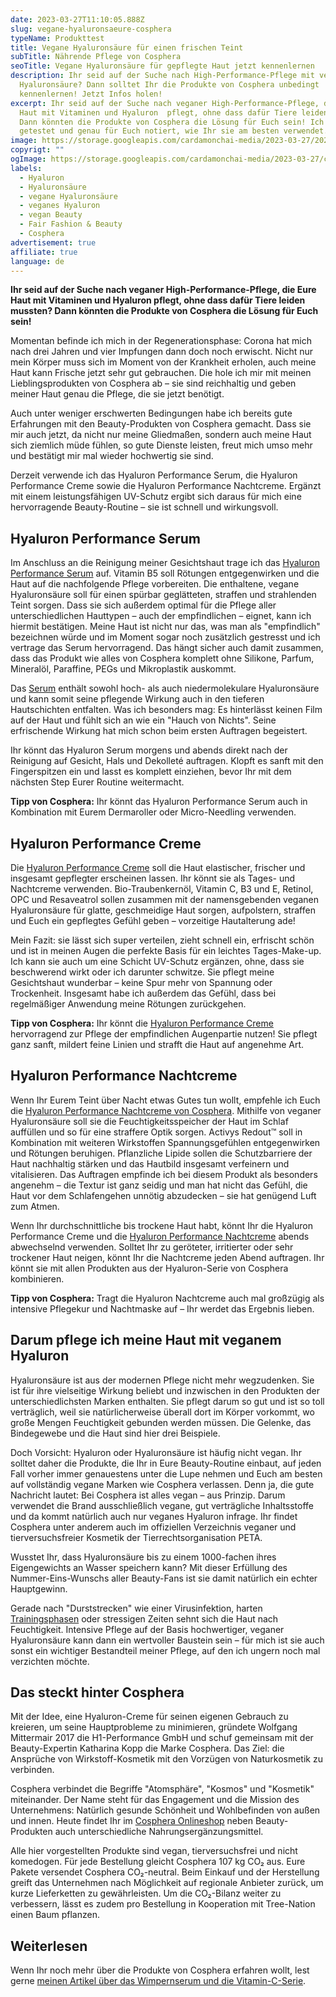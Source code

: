 ```yaml
---
date: 2023-03-27T11:10:05.888Z
slug: vegane-hyaluronsaeure-cosphera
typeName: Produkttest
title: Vegane Hyaluronsäure für einen frischen Teint
subTitle: Nährende Pflege von Cosphera
seoTitle: Vegane Hyaluronsäure für gepflegte Haut jetzt kennenlernen
description: Ihr seid auf der Suche nach High-Performance-Pflege mit veganer
  Hyaluronsäure? Dann solltet Ihr die Produkte von Cosphera unbedingt
  kennenlernen! Jetzt Infos holen!
excerpt: Ihr seid auf der Suche nach veganer High-Performance-Pflege, die Eure
  Haut mit Vitaminen und Hyaluron  pflegt, ohne dass dafür Tiere leiden mussten?
  Dann könnten die Produkte von Cosphera die Lösung für Euch sein! Ich habe sie
  getestet und genau für Euch notiert, wie Ihr sie am besten verwendet.
image: https://storage.googleapis.com/cardamonchai-media/2023-03-27/2023-17-cosphera-014-jpg-imagine-082868_5a6176_2048_1536/640.webp
copyrigt: ""
ogImage: https://storage.googleapis.com/cardamonchai-media/2023-03-27/cosphera-vegane-hyaluronsaeure-og-jpg-imagine-f8e8d8_73737b_1200_628/640.webp
labels:
  - Hyaluron
  - Hyaluronsäure
  - vegane Hyaluronsäure
  - veganes Hyaluron
  - vegan Beauty
  - Fair Fashion & Beauty
  - Cosphera
advertisement: true
affiliate: true
language: de
---
```

**Ihr seid auf der Suche nach veganer High-Performance-Pflege, die Eure Haut mit Vitaminen und Hyaluron  pflegt, ohne dass dafür Tiere leiden mussten? Dann könnten die Produkte von Cosphera die Lösung für Euch sein!**

Momentan befinde ich mich in der Regenerationsphase: Corona hat mich nach drei Jahren und vier Impfungen dann doch noch erwischt. Nicht nur mein Körper muss sich im Moment von der Krankheit erholen, auch meine Haut kann Frische jetzt sehr gut gebrauchen. Die hole ich mir mit meinen Lieblingsprodukten von Cosphera ab – sie sind reichhaltig und geben meiner Haut genau die Pflege, die sie jetzt benötigt.

Auch unter weniger erschwerten Bedingungen habe ich bereits gute Erfahrungen mit den Beauty-Produkten von Cosphera gemacht. Dass sie mir auch jetzt, da nicht nur meine Gliedmaßen, sondern auch meine Haut sich ziemlich müde fühlen, so gute Dienste leisten, freut mich umso mehr und bestätigt mir mal wieder hochwertig sie sind.

Derzeit verwende ich das Hyaluron Performance Serum, die Hyaluron Performance Creme sowie die Hyaluron Performance Nachtcreme. Ergänzt mit einem leistungsfähigen UV-Schutz ergibt sich daraus für mich eine hervorragende Beauty-Routine – sie ist schnell und wirkungsvoll.

<Gallery name="vegane-hyaluronsaeure-cosphera-2" />

## Hyaluron Performance Serum

Im Anschluss an die Reinigung meiner Gesichtshaut trage ich das [Hyaluron Performance Serum](https://t.adcell.com/p/click?promoId=243730&slotId=80259&param0=https%3A%2F%2Fcosphera.net%2Fproduct%2Fhyaluron-serum) auf. Vitamin B5 soll Rötungen entgegenwirken und die Haut auf die nachfolgende Pflege vorbereiten. Die enthaltene, vegane Hyaluronsäure soll für einen spürbar geglätteten, straffen und strahlenden Teint sorgen. Dass sie sich außerdem optimal für die Pflege aller unterschiedlichen Hauttypen – auch der empfindlichen – eignet, kann ich hiermit bestätigen. Meine Haut ist nicht nur das, was man als "empfindlich" bezeichnen würde und im Moment sogar noch zusätzlich gestresst und ich vertrage das Serum hervorragend. Das hängt sicher auch damit zusammen, dass das Produkt wie alles von Cosphera komplett ohne Silikone, Parfum, Mineralöl, Paraffine, PEGs und Mikroplastik auskommt.

Das [Serum](https://t.adcell.com/p/click?promoId=243730&slotId=80259&param0=https%3A%2F%2Fcosphera.net%2Fproduct%2Fhyaluron-serum) enthält sowohl hoch- als auch niedermolekulare Hyaluronsäure und kann somit seine pflegende Wirkung auch in den tieferen Hautschichten entfalten. Was ich besonders mag: Es hinterlässt keinen Film auf der Haut und fühlt sich an wie ein "Hauch von Nichts". Seine erfrischende Wirkung hat mich schon beim ersten Auftragen begeistert.

Ihr könnt das Hyaluron Serum morgens und abends direkt nach der Reinigung auf Gesicht, Hals und Dekolleté auftragen. Klopft es sanft mit den Fingerspitzen ein und lasst es komplett einziehen, bevor Ihr mit dem nächsten Step Eurer Routine weitermacht. 

**Tipp von Cosphera:** Ihr könnt das Hyaluron Performance Serum auch in Kombination mit Eurem Dermaroller oder Micro-Needling verwenden.

## Hyaluron Performance Creme

Die [Hyaluron Performance Creme](https://t.adcell.com/p/click?promoId=243730&slotId=80259&param0=https%3A%2F%2Fcosphera.net%2Fproduct%2Fhyaluron-creme) soll die Haut elastischer, frischer und insgesamt gepflegter erscheinen lassen. Ihr könnt sie als Tages- und Nachtcreme verwenden. 
Bio-Traubenkernöl, Vitamin C, B3 und E, Retinol, OPC und Resaveatrol sollen zusammen mit der namensgebenden veganen Hyaluronsäure für glatte, geschmeidige Haut sorgen, aufpolstern, straffen und Euch ein gepflegtes Gefühl geben – vorzeitige Hautalterung ade!

Mein Fazit: sie lässt sich super verteilen, zieht schnell ein, erfrischt schön und ist in meinen Augen die perfekte Basis für ein leichtes Tages-Make-up. Ich kann sie auch um eine Schicht UV-Schutz ergänzen, ohne, dass sie beschwerend wirkt oder ich darunter schwitze. Sie pflegt meine Gesichtshaut wunderbar – keine Spur mehr von Spannung oder Trockenheit. Insgesamt habe ich außerdem das Gefühl, dass bei regelmäßiger Anwendung meine Rötungen zurückgehen.

**Tipp von Cosphera:** Ihr könnt die [Hyaluron Performance Creme](https://t.adcell.com/p/click?promoId=243730&slotId=80259&param0=https%3A%2F%2Fcosphera.net%2Fproduct%2Fhyaluron-creme) hervorragend zur Pflege der empfindlichen Augenpartie nutzen! Sie pflegt ganz sanft, mildert feine Linien und strafft die Haut auf angenehme Art.

## Hyaluron Performance Nachtcreme

Wenn Ihr Eurem Teint über Nacht etwas Gutes tun wollt, empfehle ich Euch die [Hyaluron Performance Nachtcreme von Cosphera](https://t.adcell.com/p/click?promoId=243730&slotId=80259&param0=https%3A%2F%2Fcosphera.net%2Fproduct%2Fhyaluron-nachtcreme). Mithilfe von veganer Hyaluronsäure soll sie die Feuchtigkeitsspeicher der Haut im Schlaf auffüllen und so für eine straffere Optik sorgen. Activys Redout™ soll in Kombination mit weiteren Wirkstoffen Spannungsgefühlen entgegenwirken und Rötungen beruhigen. Pflanzliche Lipide sollen die Schutzbarriere  der Haut nachhaltig stärken und das Hautbild insgesamt verfeinern und vitalisieren. Das Auftragen empfinde ich bei diesem Produkt als besonders angenehm – die Textur ist ganz seidig und man hat nicht das Gefühl, die Haut vor dem Schlafengehen unnötig abzudecken – sie hat genügend Luft zum Atmen.

Wenn Ihr durchschnittliche bis trockene Haut habt, könnt Ihr die   Hyaluron Performance Creme und die [Hyaluron Performance Nachtcreme](https://t.adcell.com/p/click?promoId=243730&slotId=80259&param0=https%3A%2F%2Fcosphera.net%2Fproduct%2Fhyaluron-nachtcreme) abends abwechselnd verwenden. Solltet Ihr zu geröteter, irritierter oder sehr trockener Haut neigen, könnt Ihr die Nachtcreme jeden Abend auftragen. Ihr könnt sie mit allen Produkten aus der Hyaluron-Serie von Cosphera kombinieren.

**Tipp von Cosphera:** Tragt die Hyaluron Nachtcreme auch mal großzügig als intensive Pflegekur und Nachtmaske auf – Ihr werdet das Ergebnis lieben.

## Darum pflege ich meine Haut mit veganem Hyaluron

Hyaluronsäure ist aus der modernen Pflege nicht mehr wegzudenken. Sie ist für ihre vielseitige Wirkung beliebt und inzwischen in den Produkten der unterschiedlichsten Marken enthalten. Sie pflegt darum so gut und ist so toll verträglich, weil sie natürlicherweise überall dort im Körper vorkommt, wo große Mengen Feuchtigkeit gebunden werden müssen. Die Gelenke, das Bindegewebe und die Haut sind hier drei Beispiele.

Doch Vorsicht: Hyaluron oder Hyaluronsäure ist häufig nicht vegan. Ihr solltet daher die Produkte, die Ihr in Eure Beauty-Routine einbaut, auf jeden Fall vorher immer genauestens unter die Lupe nehmen und Euch am besten auf vollständig vegane Marken wie Cosphera verlassen. Denn ja, die gute Nachricht lautet: Bei Cosphera ist alles vegan – aus Prinzip. Darum verwendet die Brand ausschließlich vegane, gut verträgliche Inhaltsstoffe und da kommt natürlich auch nur veganes Hyaluron infrage. Ihr findet Cosphera unter anderem auch im offiziellen Verzeichnis veganer und tierversuchsfreier Kosmetik der Tierrechtsorganisation PETA.

Wusstet Ihr, dass Hyaluronsäure bis zu einem 1000-fachen ihres Eigengewichts an Wasser speichern kann? Mit dieser Erfüllung des Nummer-Eins-Wunschs aller Beauty-Fans ist sie damit natürlich ein echter Hauptgewinn.

Gerade nach "Durststrecken" wie einer Virusinfektion, harten [Trainingsphasen](/2023/01/pre-workout-post-workout/) oder stressigen Zeiten sehnt sich die Haut nach Feuchtigkeit. Intensive Pflege auf der Basis hochwertiger, veganer Hyaluronsäure kann dann ein wertvoller Baustein sein – für mich ist sie auch sonst ein wichtiger Bestandteil meiner Pflege, auf den ich ungern noch mal verzichten möchte.

## Das steckt hinter Cosphera

Mit der Idee, eine Hyaluron-Creme für seinen eigenen Gebrauch zu  kreieren, um seine Hauptprobleme zu minimieren, gründete Wolfgang Mittermair 2017 die H1-Performance GmbH und schuf gemeinsam mit der Beauty-Expertin Katharina Kopp die Marke Cosphera. Das Ziel: die Ansprüche von Wirkstoff-Kosmetik mit den Vorzügen von Naturkosmetik zu verbinden.

Cosphera verbindet die Begriffe "Atomsphäre", "Kosmos" und "Kosmetik" miteinander. Der Name steht für das Engagement und die Mission des Unternehmens: Natürlich gesunde Schönheit und Wohlbefinden von außen und innen. Heute findet Ihr im [Cosphera Onlineshop](https://t.adcell.com/p/click?promoId=243730&slotId=80259&param0=https%3A%2F%2Fcosphera.net%2F) neben Beauty-Produkten auch unterschiedliche Nahrungsergänzungsmittel.

Alle hier vorgestellten Produkte sind vegan, tierversuchsfrei und nicht komedogen. Für jede Bestellung gleicht Cosphera 107 kg CO₂ aus. Eure Pakete versendet Cosphera CO₂-neutral. Beim Einkauf und der Herstellung greift das Unternehmen nach Möglichkeit auf regionale Anbieter zurück, um kurze Lieferketten zu gewährleisten. Um die CO₂-Bilanz weiter zu verbessern, lässt es zudem pro Bestellung in Kooperation mit Tree-Nation einen Baum pflanzen.

## Weiterlesen

Wenn Ihr noch mehr über die Produkte von Cosphera erfahren wollt, lest gerne [meinen Artikel über das Wimpernserum und die Vitamin-C-Serie](/2021/07/cosphera-vegane-kosmetik/).

<Gallery name="vegane-hyaluronsaeure-cosphera-1" />